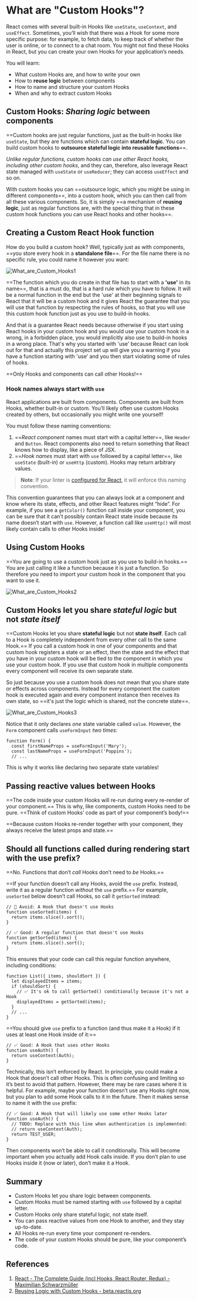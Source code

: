 # What are "Custom Hooks"?

React comes with several built-in Hooks like `useState`, `useContext`, and `useEffect`. Sometimes, you’ll wish that there was a Hook for some more specific purpose: for example, to fetch data, to keep track of whether the user is online, or to connect to a chat room. You might not find these Hooks in React, but you can create your own Hooks for your application’s needs.

You will learn:

- What custom Hooks are, and how to write your own
- How to **reuse logic** between components
- How to name and structure your custom Hooks
- When and why to extract custom Hooks

## Custom Hooks: _Sharing logic_ between components

==Custom hooks are just regular functions, just as the built-in hooks like `useState`, but they are functions which can contain **stateful logic**. You can build custom hooks to **outsource stateful logic into reusable functions**==.

_Unlike regular functions, custom hooks can use other React hooks, including other custom hooks_, and they can, therefore, also leverage React state managed with `useState` or `useReducer`; they can access `useEffect` and so on.

With custom hooks you can ==outsource logic, which you might be using in different components==, into a custom hook, which you can then call from all these various components. So, it is simply ==a mechanism of **reusing logic**, just as regular functions are, with the special thing that in these custom hook functions you can use React hooks and other hooks==.

## Creating a Custom React Hook function

How do you build a custom hook? Well, typically just as with components, ==you store every hook in a **standalone file**==. For the file name there is no specific rule, you could name it however you want:

![What_are_Custom_Hooks1](../../img/What_are_Custom_Hooks1.jpg)

==The function which you do create in that file has to start with a **'use'** in its name==, that is a must do, that is a hard rule which you have to follow. It will be a normal function in the end but the 'use' at their beginning signals to React that it will be a custom hook and it gives React the guarantee that you will use that function by respecting the rules of hooks, so that you will use this custom hook function just as you use to build-in hooks.

And that is a guarantee React needs because otherwise if you start using React hooks in your custom hook and you would use your custom hook in a wrong, in a forbidden place, you would implicitly also use to build-in hooks in a wrong place. That's why you started with 'use' because React can look out for that and actually this project set up will give you a warning if you have a function starting with 'use' and you then start violating some of rules of hooks.

==Only Hooks and components can call other Hooks!==

### Hook names always start with `use`

React applications are built from components. Components are built from Hooks, whether built-in or custom. You’ll likely often use custom Hooks created by others, but occasionally you might write one yourself!

You must follow these naming conventions:

1. ==_React component_ names must start with a capital letter==, like `Header` and `Button`. React components also need to return something that React knows how to display, like a piece of JSX.
2. ==_Hook names_ must start with `use` followed by a capital letter==, like `useState` (built-in) or `useHttp` (custom). Hooks may return arbitrary values.

> **Note**: If your linter is [configured for React,](https://beta.reactjs.org/learn/editor-setup#linting) it will enforce this naming convention.

This convention guarantees that you can always look at a component and know where its state, effects, and other React features might “hide”. For example, if you see a `getColor()` function call inside your component, you can be sure that it can’t possibly contain React state inside because its name doesn’t start with `use`. However, a function call like `useHttp()` will most likely contain calls to other Hooks inside!

## Using Custom Hooks

==You are going to use a custom hook just as you use to build-in hooks.== You are just calling it like a function because it is just a function. So therefore you need to import your custom hook in the component that you want to use it.

![What_are_Custom_Hooks2](../../img/What_are_Custom_Hooks2.jpg)

## Custom Hooks let you share _stateful logic_ but not _state itself_

==Custom Hooks let you share **stateful logic** but not **state itself**. Each call to a Hook is completely independent from every other call to the same Hook.== If you call a custom hook in one of your components and that custom hook registers a state or an effect, then the state and the effect that you have in your custom hook will be tied to the component in which you use your custom hook. If you use that custom hook in multiple components every component will receive its own separate state.

So just because you use a custom hook does not mean that you share state or effects across components. Instead for every component the custom hook is executed again and every component instance then receives its own state, so ==it's just the logic which is shared, not the concrete state==.

![What_are_Custom_Hooks3](../../img/What_are_Custom_Hooks3.jpg)

Notice that it only declares *one* state variable called `value`. However, the `Form` component calls `useFormInput` *two times:*

```react
function Form() {
  const firstNameProps = useFormInput('Mary');
  const lastNameProps = useFormInput('Poppins');
  // ...
```

This is why it works like declaring two separate state variables!

## Passing reactive values between Hooks

==The code inside your custom Hooks will re-run during every re-render of your component.== This is why, like components, custom Hooks need to be pure. ==Think of custom Hooks’ code as part of your component’s body!==

==Because custom Hooks re-render together with your component, they always receive the latest props and state.==

## Should all functions called during rendering start with the use prefix?

==No. Functions that don’t *call* Hooks don’t need to *be* Hooks.==

==If your function doesn’t call any Hooks, avoid the `use` prefix. Instead, write it as a regular function *without* the `use` prefix.== For example, `useSorted` below doesn’t call Hooks, so call it `getSorted` instead:

```react
// 🔴 Avoid: A Hook that doesn't use Hooks
function useSorted(items) {
  return items.slice().sort();
}

// ✅ Good: A regular function that doesn't use Hooks
function getSorted(items) {
  return items.slice().sort();
}
```

This ensures that your code can call this regular function anywhere, including conditions:

```react
function List({ items, shouldSort }) {
  let displayedItems = items;
  if (shouldSort) {
    // ✅ It's ok to call getSorted() conditionally because it's not a Hook
    displayedItems = getSorted(items);
  }
  // ...
}
```

==You should give `use` prefix to a function (and thus make it a Hook) if it uses at least one Hook inside of it:==

```react
// ✅ Good: A Hook that uses other Hooks
function useAuth() {
  return useContext(Auth);
}
```

Technically, this isn’t enforced by React. In principle, you could make a Hook that doesn’t call other Hooks. This is often confusing and limiting so it’s best to avoid that pattern. However, there may be rare cases where it is helpful. For example, maybe your function doesn’t use any Hooks right now, but you plan to add some Hook calls to it in the future. Then it makes sense to name it with the `use` prefix:

```react
// ✅ Good: A Hook that will likely use some other Hooks later
function useAuth() {
  // TODO: Replace with this line when authentication is implemented:
  // return useContext(Auth);
  return TEST_USER;
}
```

Then components won’t be able to call it conditionally. This will become important when you actually add Hook calls inside. If you don’t plan to use Hooks inside it (now or later), don’t make it a Hook.

## Summary

- Custom Hooks let you share logic between components.
- Custom Hooks must be named starting with `use` followed by a capital letter.
- Custom Hooks only share stateful logic, not state itself.
- You can pass reactive values from one Hook to another, and they stay up-to-date.
- All Hooks re-run every time your component re-renders.
- The code of your custom Hooks should be pure, like your component’s code.

## References

1. [React - The Complete Guide (incl Hooks, React Router, Redux) - Maximilian Schwarzmüller](https://www.udemy.com/course/react-the-complete-guide-incl-redux/)
1. [Reusing Logic with Custom Hooks - beta.reactjs.org](https://beta.reactjs.org/learn/reusing-logic-with-custom-hooks)
